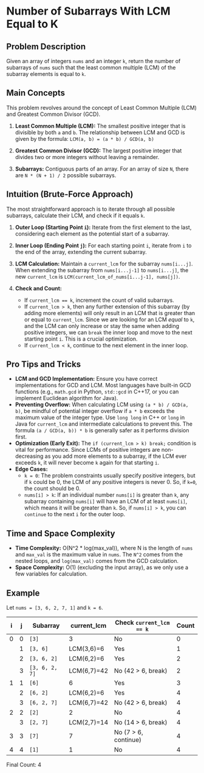 # Number of Subarrays With LCM Equal to K

## Problem Description
Given an array of integers `nums` and an integer `k`, return the number of subarrays of `nums` such that the least common multiple (LCM) of the subarray elements is equal to `k`.

## Main Concepts

This problem revolves around the concept of Least Common Multiple (LCM) and Greatest Common Divisor (GCD).

1.  **Least Common Multiple (LCM):** The smallest positive integer that is divisible by both `a` and `b`. The relationship between LCM and GCD is given by the formula:
    `LCM(a, b) = (a * b) / GCD(a, b)`

2.  **Greatest Common Divisor (GCD):** The largest positive integer that divides two or more integers without leaving a remainder.

3.  **Subarrays:** Contiguous parts of an array. For an array of size `N`, there are `N * (N + 1) / 2` possible subarrays.

## Intuition (Brute-Force Approach)

The most straightforward approach is to iterate through all possible subarrays, calculate their LCM, and check if it equals `k`.

1.  **Outer Loop (Starting Point `i`):** Iterate from the first element to the last, considering each element as the potential start of a subarray.

2.  **Inner Loop (Ending Point `j`):** For each starting point `i`, iterate from `i` to the end of the array, extending the current subarray.

3.  **LCM Calculation:** Maintain a `current_lcm` for the subarray `nums[i...j]`. When extending the subarray from `nums[i...j-1]` to `nums[i...j]`, the new `current_lcm` is `LCM(current_lcm_of_nums[i...j-1], nums[j])`.

4.  **Check and Count:**
    *   If `current_lcm == k`, increment the count of valid subarrays.
    *   If `current_lcm > k`, then any further extension of this subarray (by adding more elements) will only result in an LCM that is greater than or equal to `current_lcm`. Since we are looking for an LCM *equal* to `k`, and the LCM can only increase or stay the same when adding positive integers, we can `break` the inner loop and move to the next starting point `i`. This is a crucial optimization.
    *   If `current_lcm < k`, continue to the next element in the inner loop.

## Pro Tips and Tricks

*   **LCM and GCD Implementation:** Ensure you have correct implementations for GCD and LCM. Most languages have built-in GCD functions (e.g., `math.gcd` in Python, `std::gcd` in C++17, or you can implement Euclidean algorithm for Java).
*   **Preventing Overflow:** When calculating LCM using `(a * b) / GCD(a, b)`, be mindful of potential integer overflow if `a * b` exceeds the maximum value of the integer type. Use `long long` in C++ or `long` in Java for `current_lcm` and intermediate calculations to prevent this. The formula `(a / GCD(a, b)) * b` is generally safer as it performs division first.
*   **Optimization (Early Exit):** The `if (current_lcm > k) break;` condition is vital for performance. Since LCMs of positive integers are non-decreasing as you add more elements to a subarray, if the LCM ever exceeds `k`, it will never become `k` again for that starting `i`.
*   **Edge Cases:**
    *   `k = 0`: The problem constraints usually specify positive integers, but if `k` could be 0, the LCM of any positive integers is never 0. So, if `k=0`, the count should be 0.
    *   `nums[i] > k`: If an individual number `nums[i]` is greater than `k`, any subarray containing `nums[i]` will have an LCM of at least `nums[i]`, which means it will be greater than `k`. So, if `nums[i] > k`, you can `continue` to the next `i` for the outer loop.

## Time and Space Complexity

*   **Time Complexity:** O(N^2 * log(max_val)), where N is the length of `nums` and `max_val` is the maximum value in `nums`. The `N^2` comes from the nested loops, and `log(max_val)` comes from the GCD calculation.
*   **Space Complexity:** O(1) (excluding the input array), as we only use a few variables for calculation.

## Example

Let `nums = [3, 6, 2, 7, 1]` and `k = 6`.

| i | j | Subarray | current_lcm | Check `current_lcm == k` | Count |
|---|---|----------|-------------|--------------------------|-------|
| 0 | 0 | `[3]`    | 3           | No                       | 0     |
|   | 1 | `[3, 6]` | LCM(3,6)=6  | Yes                      | 1     |
|   | 2 | `[3, 6, 2]` | LCM(6,2)=6  | Yes                      | 2     |
|   | 3 | `[3, 6, 2, 7]` | LCM(6,7)=42 | No (42 > 6, break)       | 2     |
| 1 | 1 | `[6]`    | 6           | Yes                      | 3     |
|   | 2 | `[6, 2]` | LCM(6,2)=6  | Yes                      | 4     |
|   | 3 | `[6, 2, 7]` | LCM(6,7)=42 | No (42 > 6, break)       | 4     |
| 2 | 2 | `[2]`    | 2           | No                       | 4     |
|   | 3 | `[2, 7]` | LCM(2,7)=14 | No (14 > 6, break)       | 4     |
| 3 | 3 | `[7]`    | 7           | No (7 > 6, continue)     | 4     |
| 4 | 4 | `[1]`    | 1           | No                       | 4     |

Final Count: 4
